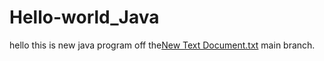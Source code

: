 # Hello-world_Java

hello this is new java program off the[New Text Document.txt](https://github.com/Sakshi1307/Hello-world_Java/files/6411790/New.Text.Document.txt)
 main branch.
